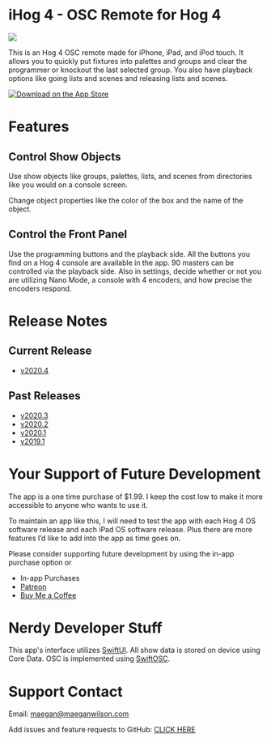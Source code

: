 # iHog 4 - OSC Remote for Hog 4

[![](https://github.com/maeganjwilson/iHog/blob/master/graphics/background.png?raw=true)](https://apps.apple.com/us/app/ihog-osc-lighting-remote/id1487580623?ls=1)

This is an Hog 4 OSC remote made for iPhone, iPad, and iPod touch. It allows you to quickly put fixtures into palettes and groups and clear the programmer or knockout the last selected group. You also have playback options like going lists and scenes and releasing lists and scenes.

[![Download on the App Store](https://raw.githubusercontent.com/maeganjwilson/artnet-converter/master/docs/images/download_app_store.svg?sanitize=true)](https://apps.apple.com/us/app/ihog-osc-lighting-remote/id1487580623?ls=1)

# Features

## Control Show Objects

Use show objects like groups, palettes, lists, and scenes from directories like you would on a console screen.

Change object properties like the color of the box and the name of the object.

## Control the Front Panel

Use the programming buttons and the playback side. All the buttons you find on a Hog 4 console are available in the app. 90 masters can be controlled via the playback side. Also in settings, decide whether or not you are utilizing Nano Mode, a console with 4 encoders, and how precise the encoders respond.

# Release Notes

## Current Release
- [v2020.4](https://github.com/maeganjwilson/iHog/blob/master/releasenotes/2020-4.md)

## Past Releases

- [v2020.3](https://github.com/maeganjwilson/iHog/blob/master/releasenotes/2020-3.md)
- [v2020.2](https://github.com/maeganjwilson/iHog/blob/master/releasenotes/2020-2.md)
- [v2020.1](https://github.com/maeganjwilson/iHog/blob/2020-1/releasenotes/2020-1.md)
- [v2019.1](https://www.notion.so/v2019-1-e6e1d92658ff4e9cb397da217dd0812f)

# Your Support of Future Development

The app is a one time purchase of $1.99. I keep the cost low to make it more accessible to anyone who wants to use it. 

To maintain an app like this, I will need to test the app with each Hog 4 OS software release and each iPad OS software release. Plus there are more features I’d like to add into the app as time goes on. 

Please consider supporting future development by using the in-app purchase option or

- In-app Purchases
- [Patreon](https://www.patreon.com/appsbymw)
- [Buy Me a Coffee](https://www.buymeacoffee.com/appsbymw)

# Nerdy Developer Stuff

This app's interface utilizes [SwiftUI](https://developer.apple.com/xcode/swiftui/). All show data is stored on device using Core Data. OSC is implemented using [SwiftOSC](https://github.com/ExistentialAudio/SwiftOSC).

# Support Contact

Email: maegan@maeganwilson.com

Add issues and feature requests to GitHub: [CLICK HERE](https://github.com/maeganjwilson/iHog/issues/new/choose)
